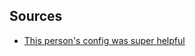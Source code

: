 ## Sources

- [This person's config was super helpful](https://github.com/ashfinal/awesome-hammerspoon)
